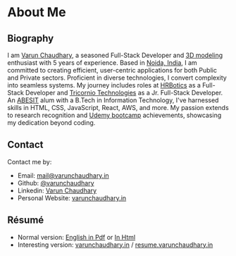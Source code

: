 # About Me

## Biography

I am [Varun Chaudhary](https://www.instagram.com/varun_chaudhary_10/), a seasoned Full-Stack Developer and [3D modeling](https://metahuman.unrealengine.com/mhc) enthusiast with 5 years of experience. Based in [Noida, India](https://www.google.com/maps/place/Noida,+Uttar+Pradesh/@28.522404,77.237018,11z/data=!3m1!4b1!4m16!1m9!4m8!1m0!1m6!1m2!1s0x390ce5a43173357b:0x37ffce30c87cc03f!2sNoida,+Uttar+Pradesh!2m2!1d77.3910265!2d28.5355161!3m5!1s0x390ce5a43173357b:0x37ffce30c87cc03f!8m2!3d28.5355161!4d77.3910265!16zL20vMDN3dHow?entry=ttu), I am committed to creating efficient, user-centric applications for both Public and Private sectors. Proficient in diverse technologies, I convert complexity into seamless systems. My journey includes roles at [HRBotics](https://hrbotics.com/) as a Full-Stack Developer and [Tricornio Technologies](http://tricorniotech.com/index.php) as a Jr. Full-Stack Developer. An [ABESIT](https://www.abesit.in/) alum with a B.Tech in Information Technology, I've harnessed skills in HTML, CSS, JavaScript, React, AWS, and more. My passion extends to research recognition and [Udemy bootcamp](https://udemy-certificate.s3.amazonaws.com/pdf/UC-052fe499-470b-4f06-b3a5-fa2e15c84a9b.pdf) achievements, showcasing my dedication beyond coding.


## Contact

Contact me by:

- Email: [mail@varunchaudhary.in](mailto:mail@varunchaudhary.in)
- Github: [@varunchaudhary](https://github.com/)
- Linkedin: [Varun Chaudhary](https://www.linkedin.com/in/varun-chaudhary-1028)
- Personal Website: [varunchaudhary.in](https://www.varunchaudhary.in)


## Résumé

- Normal version: [English in Pdf](https://drive.google.com/file/d/12zOhcqq6zOjL6iY6JmPEemqItruwHix_/view?usp=sharing) or [In Html](resume.html)
- Interesting version: [varunchaudhary.in](https://www.varunchaudhary.in) / [resume.varunchaudhary.in](https://drive.google.com/file/d/1qaaXyvYFaw0v7BNeEIlOLDyIOny9C2sd/view?usp=sharing)
